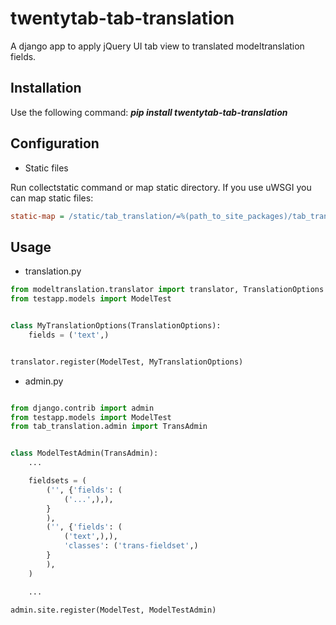 twentytab-tab-translation
=========================

A django app to apply jQuery UI tab view to translated modeltranslation fields. 

## Installation

Use the following command: <b><i>pip install twentytab-tab-translation</i></b>

## Configuration

- Static files

Run collectstatic command or map static directory. If you use uWSGI you can map static files:

```ini
static-map = /static/tab_translation/=%(path_to_site_packages)/tab_translation/static/tab_translation
```

## Usage
- translation.py

```py
from modeltranslation.translator import translator, TranslationOptions
from testapp.models import ModelTest


class MyTranslationOptions(TranslationOptions):
    fields = ('text',)


translator.register(ModelTest, MyTranslationOptions)


```

- admin.py

```py

from django.contrib import admin
from testapp.models import ModelTest
from tab_translation.admin import TransAdmin


class ModelTestAdmin(TransAdmin):
    ...

    fieldsets = (
        ('', {'fields': (
            ('...',),),
        }
        ),
        ('', {'fields': (
            ('text',),),
            'classes': ('trans-fieldset',)
        }
        ),
    )

    ...

admin.site.register(ModelTest, ModelTestAdmin)

```
